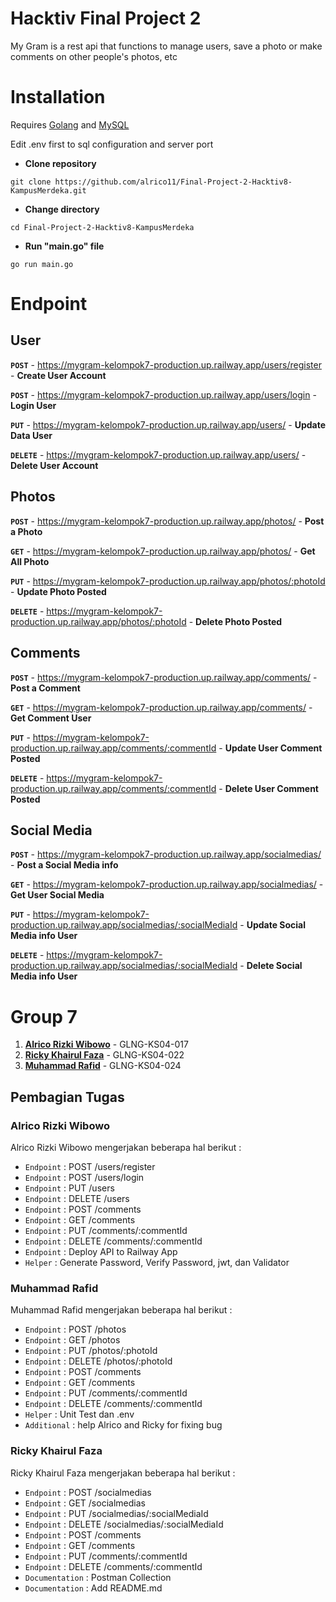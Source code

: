 # Hacktiv Final Project 2
My Gram is a rest api that functions to manage users, save a photo or make comments on other people's photos, etc

# Installation
Requires [Golang](https://go.dev/dl/) and [MySQL](https://dev.mysql.com/downloads/installer/)

Edit .env first to sql configuration and server port

- **Clone repository**
```
git clone https://github.com/alrico11/Final-Project-2-Hacktiv8-KampusMerdeka.git
```
- **Change directory**
```
cd Final-Project-2-Hacktiv8-KampusMerdeka
```
- **Run "main.go" file**
```
go run main.go
```

# Endpoint
## User
**`POST`**	  - https://mygram-kelompok7-production.up.railway.app/users/register	      - **Create User Account**

**`POST`**	  - https://mygram-kelompok7-production.up.railway.app/users/login	          - **Login User**

**`PUT`**	    - https://mygram-kelompok7-production.up.railway.app/users/		            - **Update Data User**

**`DELETE`**	- https://mygram-kelompok7-production.up.railway.app/users/		            - **Delete User Account**

## Photos
**`POST`**  	- https://mygram-kelompok7-production.up.railway.app/photos/		            - **Post a Photo**

**`GET`**	    - https://mygram-kelompok7-production.up.railway.app/photos/		            - **Get All Photo**

**`PUT`**	    - https://mygram-kelompok7-production.up.railway.app/photos/:photoId	      - **Update Photo Posted**

**`DELETE`**	- https://mygram-kelompok7-production.up.railway.app/photos/:photoId	      - **Delete Photo Posted**

## Comments

**`POST`**  	- https://mygram-kelompok7-production.up.railway.app/comments/		            - **Post a Comment**

**`GET`**	    - https://mygram-kelompok7-production.up.railway.app/comments/		            - **Get Comment User**

**`PUT`**	    - https://mygram-kelompok7-production.up.railway.app/comments/:commentId	    - **Update User Comment Posted**

**`DELETE`**	- https://mygram-kelompok7-production.up.railway.app/comments/:commentId	    - **Delete User Comment Posted**

## Social Media

**`POST`**	  - https://mygram-kelompok7-production.up.railway.app/socialmedias/			          - **Post a Social Media info**

**`GET`**	    - https://mygram-kelompok7-production.up.railway.app/socialmedias/			          - **Get User Social Media**

**`PUT`**	    - https://mygram-kelompok7-production.up.railway.app/socialmedias/:socialMediaId	- **Update Social Media info User**

**`DELETE`**	- https://mygram-kelompok7-production.up.railway.app/socialmedias/:socialMediaId	- **Delete Social Media info User**

# Group 7
1. **[Alrico Rizki Wibowo](https://github.com/alrico11)** - GLNG-KS04-017
2. **[Ricky Khairul Faza](https://github.com/rickyfazaa)** - GLNG-KS04-022
3. **[Muhammad Rafid](https://github.com/mrafid01)** - GLNG-KS04-024

## Pembagian Tugas
### Alrico Rizki Wibowo
Alrico Rizki Wibowo mengerjakan beberapa hal berikut :
- ``Endpoint`` : POST /users/register
- ``Endpoint`` : POST /users/login
- ``Endpoint`` : PUT /users
- ``Endpoint`` : DELETE /users
- ``Endpoint`` : POST /comments
- ``Endpoint`` : GET /comments
- ``Endpoint`` : PUT /comments/:commentId
- ``Endpoint`` : DELETE /comments/:commentId
- ``Endpoint`` : Deploy API to Railway App
- ``Helper`` : Generate Password, Verify Password, jwt, dan Validator

### Muhammad Rafid
Muhammad Rafid mengerjakan beberapa hal berikut :
- ``Endpoint``	: POST /photos
- ``Endpoint``	: GET /photos
- ``Endpoint``	: PUT /photos/:photoId
- ``Endpoint``	: DELETE /photos/:photoId
- ``Endpoint``	: POST /comments
- ``Endpoint``	: GET /comments
- ``Endpoint``	: PUT /comments/:commentId
- ``Endpoint``	: DELETE /comments/:commentId
- ``Helper``	: Unit Test dan .env
- ``Additional``	: help Alrico and Ricky for fixing bug

### Ricky Khairul Faza
Ricky Khairul Faza mengerjakan beberapa hal berikut :
- ``Endpoint``	: POST /socialmedias
- ``Endpoint``	: GET /socialmedias
- ``Endpoint``	: PUT /socialmedias/:socialMediaId
- ``Endpoint``	: DELETE /socialmedias/:socialMediaId
- ``Endpoint``	: POST /comments
- ``Endpoint``	: GET /comments
- ``Endpoint``	: PUT /comments/:commentId
- ``Endpoint``	: DELETE /comments/:commentId
- ``Documentation``	: Postman Collection
- ``Documentation``	: Add README.md
